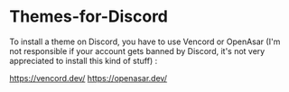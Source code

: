 # Themes-for-Discord

To install a theme on Discord, you have to use Vencord or OpenAsar (I'm not responsible if your account gets banned by Discord, it's not very appreciated to install this kind of stuff) :

https://vencord.dev/
https://openasar.dev/
